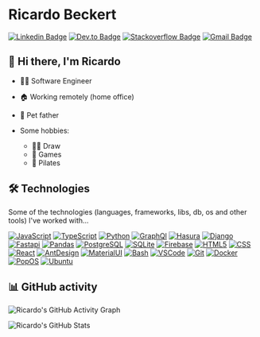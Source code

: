 # Ricardo Beckert
[![Linkedin Badge](https://img.shields.io/badge/-Linkedin-blue?style=flat-square&logo=Linkedin&logoColor=white&link=https://br.linkedin.com/in/ricardo-beckert/)](https://br.linkedin.com/in/ricardo-beckert/)
[![Dev.to Badge](https://img.shields.io/badge/-Dev.to-black?style=flat-square&logo=Dev.to&logoColor=white&link=https://dev.to/ricardobz)](https://dev.to/ricardobz)
[![Stackoverflow Badge](https://img.shields.io/badge/-Stackoverflow-4CA143?style=flat-square&logo=Stackoverflow&logoColor=white&link=https://stackoverflow.com/users/11786651)](https://stackoverflow.com/users/11786651)
[![Gmail Badge](https://img.shields.io/badge/-beckert.ricardo@gmail.com-c14438?style=flat-square&logo=Gmail&logoColor=white&link=mailto:beckert.ricardo@gmail.com)](mailto:beckert.ricardo@gmail.com)

## 📛 Hi there, I'm Ricardo

- 🧑‍💻 Software Engineer
- 🏠 Working remotely (home office)
- 🐾 Pet father

- Some hobbies:
  - 🧑‍🎨 Draw
  - 👾 Games
  - 🧘 Pilates

## 🛠️ Technologies

Some of the technologies (languages, frameworks, libs, db, os and other tools) I've worked with...


[![JavaScript](https://img.shields.io/badge/JavaScript-323330?style=for-the-badge&logo=javascript&logoColor=F7DF1E&style=flat)](https://www.javascript.com/)
[![TypeScript](https://img.shields.io/badge/-TypeScript-3178C6?logo=typescript&logoColor=white&style=flat)](https://www.typescriptlang.org/)
[![Python](https://img.shields.io/badge/Python-FFD43B?style=for-the-badge&logo=python&logoColor=blue&style=flat)](https://www.python.org/)
[![GraphQl](https://img.shields.io/badge/-GraphQL-E10098?logo=graphql&logoColor=white&style=flat)](https://graphql.org/)
[![Hasura](https://img.shields.io/badge/-Hasura-1EB4D4?logo=hasura&logoColor=white&style=flat)](https://hasura.io/)
[![Django](https://img.shields.io/badge/Django-092E20?style=for-the-badge&logo=django&logoColor=green&style=flat)](https://www.djangoproject.com/)
[![Fastapi](https://img.shields.io/badge/Fastapi-109989?style=for-the-badge&logo=FASTAPI&logoColor=white&style=flat)](https://fastapi.tiangolo.com/)
[![Pandas](https://img.shields.io/badge/Pandas-2C2D72?style=for-the-badge&logo=pandas&logoColor=white&style=flat)](https://pandas.pydata.org/)
[![PostgreSQL](https://img.shields.io/badge/-PostgreSQL-4169E1?logo=postgresql&logoColor=white&style=flat)](https://www.postgresql.org/)
[![SQLite](https://img.shields.io/badge/SQLite-07405E?style=for-the-badge&logo=sqlite&logoColor=white&style=flat)](https://www.sqlite.org/index.html)
[![Firebase](https://img.shields.io/badge/Firebase-ffca28?style=for-the-badge&logo=firebase&logoColor=black&style=flat)](https://firebase.google.com/)
[![HTML5](https://img.shields.io/badge/-HTML5-E34F26?logo=HTML5&logoColor=white&style=flat)](https://developer.mozilla.org/en-US/docs/Glossary/HTML5)
[![CSS](https://img.shields.io/badge/-CSS3-1572B6?logo=css3&logoColor=white&style=flat)](https://developer.mozilla.org/en-US/docs/Web/CSS)
[![React](https://img.shields.io/badge/-React-61DAFB?logo=react&logoColor=white&style=flat)](https://reactjs.org/)
[![AntDesign](https://img.shields.io/badge/Ant%20Design-1890FF?style=for-the-badge&logo=antdesign&logoColor=white&style=flat)](https://ant.design/)
[![MaterialUI](https://img.shields.io/badge/Material%20UI-007FFF?style=for-the-badge&logo=mui&logoColor=white&style=flat)](https://mui.com/)
[![Bash](https://img.shields.io/badge/-Bash-4EAA25?logo=gnubash&logoColor=black&style=flat)](https://tiswww.case.edu/php/chet/bash/bashtop.html)
[![VSCode](https://img.shields.io/badge/VSCode-0078D4?style=for-the-badge&logo=visual%20studio%20code&logoColor=white&style=flat)](https://code.visualstudio.com/)
[![Git](https://img.shields.io/badge/-Git-F05032?logo=git&logoColor=white&style=flat)](https://git-scm.com/)
[![Docker](https://img.shields.io/badge/Docker-2CA5E0?style=for-the-badge&logo=docker&logoColor=white&style=flat)](https://www.docker.com/)
[![PopOS](https://img.shields.io/badge/Pop!_OS-48B9C7?style=for-the-badge&logo=Pop!_OS&logoColor=black&style=flat)](https://pop.system76.com/)
[![Ubuntu](https://img.shields.io/badge/Ubuntu-E95420?style=for-the-badge&logo=ubuntu&logoColor=white&style=flat)](https://ubuntu.com/)


## 📊 GitHub activity

![Ricardo's GitHub Activity Graph](https://github-readme-activity-graph.cyclic.app/graph?username=ricardobz&theme=minimal)

![Ricardo's GitHub Stats](https://github-profile-summary-cards.vercel.app/api/cards/profile-details?username=ricardobz&theme=github)

<!--
**ricardobz/ricardobz** is a ✨ _special_ ✨ repository because its `README.md` (this file) appears on your GitHub profile.

Here are some ideas to get you started:

- 🔭 I’m currently working on ...
- 🌱 I’m currently learning ...
- 👯 I’m looking to collaborate on ...
- 🤔 I’m looking for help with ...
- 💬 Ask me about ...
- 📫 How to reach me: ...
- 😄 Pronouns: ...
- ⚡ Fun fact: ...
-->
